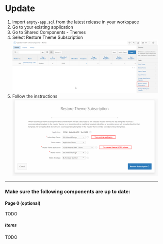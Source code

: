 # Update

1. Import `empty-app.sql` from the [latest release](https://github.com/vincentmorneau/apex-bootstrap4/releases/latest) in your workspace
2. Go to your existing application
3. Go to Shared Components - Themes
4. Select Restore Theme Subscription ![restore1](img/restore1.png)
5. Follow the instructions ![restore2](img/restore2.png)

---

### Make sure the following components are up to date:
#### Page 0 (optional)
TODO

##### Items
TODO
